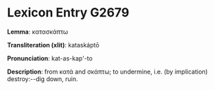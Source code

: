 # Lexicon Entry G2679

**Lemma**: κατασκάπτω

**Transliteration (xlit)**: kataskáptō

**Pronunciation**: kat-as-kap'-to

**Description**:
from κατά and σκάπτω; to undermine, i.e. (by implication) destroy:--dig down, ruin.
